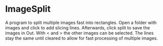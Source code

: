 # ImageSplit
A program to split multiple images fast into rectangles.
Open a folder with images and click to add slicing lines.
Afterwards, click split to save the images in Out.
With < and > the other images can be selected.
The lines stay the same until cleared to allow for fast processing
of multiple images.